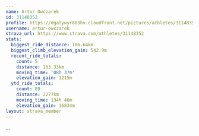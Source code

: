 ```yaml
---
name: Artur Owczarek
id: 31148352
profile: https://dgalywyr863hv.cloudfront.net/pictures/athletes/31148352/15906846/1/large.jpg
username: artur-owczarek
strava_url: https://www.strava.com/athletes/31148352
stats:
  biggest_ride_distance: 106.64km
  biggest_climb_elevation_gain: 542.9m
  recent_ride_totals:
    count: 5
    distance: 163.33km
    moving_time: '08h 37m'
    elevation_gain: 1215m
  ytd_ride_totals:
    count: 89
    distance: 2277km
    moving_time: 134h 46m
    elevation_gain: 16834m
layout: strava_member
--- 
```

...
